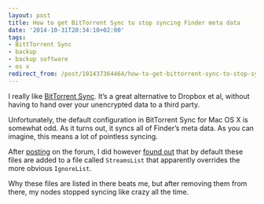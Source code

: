 ```yaml
---
layout: post
title: How to get BitTorrent Sync to stop syncing Finder meta data
date: '2014-10-31T20:34:10+02:00'
tags:
- BittTorrent Sync
- backup
- backup software
- os x
redirect_from: /post/101437364464/how-to-get-bittorrent-sync-to-stop-syncing-finder
---
```

I really like [BitTorrent Sync](https://www.btsync.com/en/). It’s a great alternative to Dropbox et al, without having to hand over your unencrypted data to a third party.

Unfortunately, the default configuration in BitTorrent Sync for Mac OS X is somewhat odd. As it turns out, it syncs all of Finder’s meta data. As you can imagine, this means a lot of pointless syncing.

After [posting](http://forum.bittorrent.com/topic/32376-ignorelist-isnt-honored-by-the-sending-node/) on the forum, I did however [found out](http://sync-help.bittorrent.com/customer/portal/articles/1682051-alt-streams-and-xattrs-in-sync) that by default these files are added to a file called `StreamsList` that apparently overrides the more obvious `IgnoreList`.

Why these files are listed in there beats me, but after removing them from there, my nodes stopped syncing like crazy all the time.
